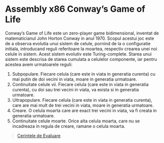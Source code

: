 # Assembly x86 Conway’s Game of Life

Conway’s Game of Life este un zero-player game bidimensional, inventat de matematicianul John
Horton Conway in anul 1970. Scopul acestui joc este de a observa evolutia unui sistem de celule,
pornind de la o configuratie initiala, introducand reguli referitoare la moartea, respectiv crearea unei
noi celule in sistem. Acest sistem evolutiv este Turing-complete.
Starea unui sistem este descrisa de starea cumulata a celulelor componente, iar pentru acestea
avem urmatoarele reguli:
1. Subpopulare. Fiecare celula (care este in viata in generatia curenta) cu mai putin de doi
vecini in viata, moare in generatia urmatoare.
2. Continuitate celule vii. Fiecare celula (care este in viata in generatia curenta), cu doi sau
trei vecini in viata, va exista si in generatia urmatoare.
3. Ultrapopulare. Fiecare celula (care este in viata in generatia curenta), care are mai mult de
trei vecini in viata, moare in generatia urmatoare.
4. Creare. O celula moarta care are exact trei vecini in viata, va fi creata in generatia urmatoare.
5. Continuitate celule moarte. Orice alta celula moarta, care nu se incadreaza in regula de
creare, ramane o celula moarta.

> [Cerintele de Evaluare](https://cs.unibuc.ro/~crusu/asc/Arhitectura%20Sistemelor%20de%20Calcul%20(ASC)%20-%20Tema%20Laborator%202023.pdf)

